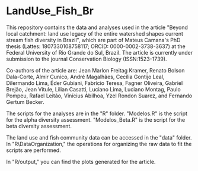 # LandUse_Fish_Br
This repository contains the data and analyses used in the article "Beyond local catchment: land use legacy of the entire watershed shapes current stream fish diversity in Brazil", which are part of Mateus Camana's PhD thesis (Lattes: 1807330108758117; ORCID: 0000-0002-3738-3637) at the Federal University of Rio Grande do Sul, Brazil. The article is currently under submission to the journal Conservation Biology (ISSN:1523-1739).

Co-authors of the article are: Jean Marlon Freitag Kramer, Renato Bolson Dala-Corte, Almir Cunico, André Magalhães, Cecília Gontijo Leal, Dilermando Lima, Éder Gubiani, Fabrício Teresa, Fagner Oliveira, Gabriel Brejão, Jean Vitule, Lilian Casatti, Luciano Lima, Luciano Montag, Paulo Pompeu, Rafael Leitão, Vinícius Abilhoa, Yzel Rondon Suarez, and Fernando Gertum Becker.

The scripts for the analyses are in the "R" folder. "Modelos.R" is the script for the alpha diversity assessment. "Modelos_Beta.R" is the script for the beta diversity assessment.

The land use and fish community data can be accessed in the "data" folder. In "R\DataOrganization," the operations for organizing the raw data to fit the scripts are performed.

In "R/output," you can find the plots generated for the article.
